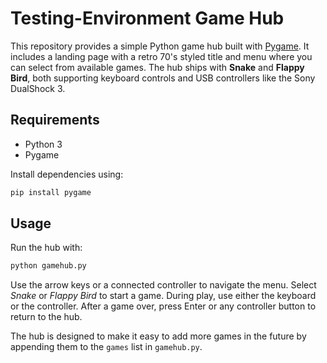 # Testing-Environment Game Hub

This repository provides a simple Python game hub built with [Pygame](https://www.pygame.org/). It includes a landing page with a retro 70's styled title and menu where you can select from available games. The hub ships with **Snake** and **Flappy Bird**, both supporting keyboard controls and USB controllers like the Sony DualShock 3.

## Requirements
- Python 3
- Pygame

Install dependencies using:

```bash
pip install pygame
```

## Usage
Run the hub with:

```bash
python gamehub.py
```

Use the arrow keys or a connected controller to navigate the menu. Select *Snake* or *Flappy Bird* to start a game. During play, use either the keyboard or the controller. After a game over, press Enter or any controller button to return to the hub.

The hub is designed to make it easy to add more games in the future by appending them to the `games` list in `gamehub.py`.
